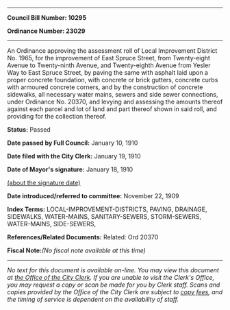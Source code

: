 

********

**Council Bill Number: 10295**
   
**Ordinance Number: 23029**
********

 An Ordinance approving the assessment roll of Local Improvement District No. 1965, for the improvement of East Spruce Street, from Twenty-eight Avenue to Twenty-ninth Avenue, and Twenty-eighth Avenue from Yesler Way to East Spruce Street, by paving the same with asphalt laid upon a proper concrete foundation, with concrete or brick gutters, concrete curbs with armoured concrete corners, and by the construction of concrete sidewalks, all necessary water mains, sewers and side sewer connections, under Ordinance No. 20370, and levying and assessing the amounts thereof against each parcel and lot of land and part thereof shown in said roll, and providing for the collection thereof.

**Status:** Passed
   
**Date passed by Full Council:** January 10, 1910
   
**Date filed with the City Clerk:** January 19, 1910
   
**Date of Mayor's signature:** January 18, 1910
   
[(about the signature date)](/~public/approvaldate.htm)
   
   
   
**Date introduced/referred to committee:** November 22, 1909
   
   
**Index Terms:** LOCAL-IMPROVEMENT-DISTRICTS, PAVING, DRAINAGE, SIDEWALKS, WATER-MAINS, SANITARY-SEWERS, STORM-SEWERS, WATER-MAINS, SIDE-SEWERS,

**References/Related Documents:** Related: Ord 20370

**Fiscal Note:**_(No fiscal note available at this time)_
********

_No text for this document is available on-line. You may view this document at [the Office of the City Clerk](http://www.seattle.gov/leg/clerk/contactUs.htm). If you are unable to visit the Clerk's Office, you may request a copy or scan be made for you by Clerk staff. Scans and copies provided by the Office of the City Clerk are subject to [copy fees](http://clerk.seattle.gov/~public/clerkfees.htm), and the timing of service is dependent on the availability of staff._

